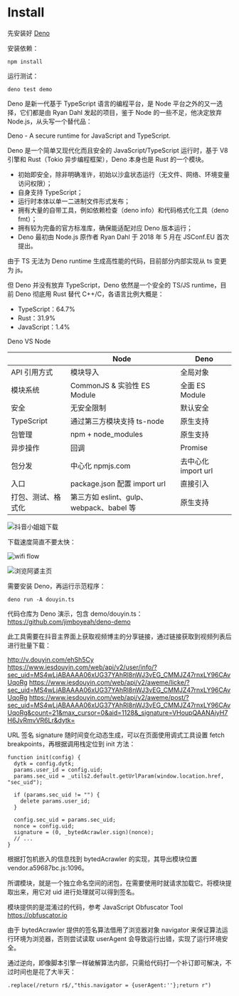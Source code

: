 # Install

先安装好 [Deno](https://github.com/denoland/deno)

安装依赖：

    npm install

运行测试：

    deno test demo


Deno 是新一代基于 TypeScript 语言的编程平台，是 Node 平台之外的又一选择，它们都是由 Ryan Dahl 发起的项目，鉴于 Node 的一些不足，他决定放弃 Node.js，从头写一个替代品：

Deno - A secure runtime for JavaScript and TypeScript.

Deno 是一个简单又现代化而且安全的 JavaScript/TypeScript 运行时，基于 V8 引擎和 Rust（Tokio 异步编程框架），Deno 本身也是 Rust 的一个模块。

- 初始即安全，除非明确准许，初始以沙盒状态运行（无文件、网络、环境变量访问权限）；
- 自身支持 TypeScript；
- 运行时本体以单一二进制文件形式发布；
- 拥有大量的自带工具，例如依赖检查（deno info）和代码格式化工具（deno fmt）；
- 拥有较为完备的官方标准库，确保能适配对应 Deno 版本运行；
- Deno 最初由 Node.js 原作者 Ryan Dahl 于 2018 年 5 月在 JSConf.EU 首次提出。

由于 TS 无法为 Deno runtime 生成高性能的代码，目前部分内部实现从 ts 变更为 js。

但 Deno 并没有放弃 TypeScript，Deno 依然是一个安全的 TS/JS runtime，目前 Deno 彻底用 Rust 替代 C++/C，各语言比例大概是：

- TypeScript：64.7%
- Rust：31.9%
- JavaScript：1.4%

Deno VS Node

|                    |                   Node                   |         Deno        |
|--------------------|------------------------------------------|---------------------|
| API 引用方式       | 模块导入                                 | 全局对象            |
| 模块系统           | CommonJS & 实验性 ES Module              | 全面 ES Module      |
| 安全               | 无安全限制                               | 默认安全            |
| TypeScript         | 通过第三方模块支持 ts-node               | 原生支持            |
| 包管理             | npm + node_modules                       | 原生支持            |
| 异步操作           | 回调                                     | Promise             |
| 包分发             | 中心化 npmjs.com                         | 去中心化 import url |
| 入口               | package.json 配置 import url             | 直接引入            |
| 打包、测试、格式化   | 第三方如 eslint、gulp、webpack、babel 等    | 原生支持            |


![抖音小姐姐下载](https://upload-images.jianshu.io/upload_images/5509701-ec667b8acf47a1c1.jpg)

下载速度简直不要太快：

![wifi flow](https://upload-images.jianshu.io/upload_images/5509701-0b44ed486f6e6b39.jpg?imageMogr2/auto-orient/strip%7CimageView2/2/w/1240)

![浏览阿婆主页](https://upload-images.jianshu.io/upload_images/5509701-c765337fefd33d03.png)

需要安装 Deno，再运行示范程序：

    deno run -A douyin.ts

代码仓库为 Deno 演示，包含 demo/douyin.ts：https://github.com/jimboyeah/deno-demo

此工具需要在抖音主界面上获取视频博主的分享链接，通过链接获取到视频列表后进行批量下载：

http://v.douyin.com/ehSh5Cy
https://www.iesdouyin.com/web/api/v2/user/info/?sec_uid=MS4wLjABAAAA06xUG37YAhRl8nWJ3vEG_CMMJZ47rnxLY96CAvUqoRg
https://www.iesdouyin.com/web/api/v2/aweme/licke/?sec_uid=MS4wLjABAAAA06xUG37YAhRl8nWJ3vEG_CMMJZ47rnxLY96CAvUqoRg
https://www.iesdouyin.com/web/api/v2/aweme/post/?sec_uid=MS4wLjABAAAA06xUG37YAhRl8nWJ3vEG_CMMJZ47rnxLY96CAvUqoRg&count=21&max_cursor=0&aid=1128&_signature=VHoupQAANAiyH7H6JvRmvVR6Lr&dytk=

URL 签名 signature 随时间变化动态生成，可以在页面使用调式工具设置 fetch breakpoints，再根据调用栈定位到 init 方法：

    function init(config) {
      dytk = config.dytk;
      params.user_id = config.uid;
      params.sec_uid = _utils2.default.getUrlParam(window.location.href, "sec_uid");

      if (params.sec_uid != "") {
        delete params.user_id;
      }

      config.sec_uid = params.sec_uid;
      nonce = config.uid;
      signature = (0, _bytedAcrawler.sign)(nonce);
      // ...
    }

根据打包机嵌入的信息找到 bytedAcrawler 的实现，其导出模块位置 vendor.a59687bc.js:1096。

所谓模块，就是一个独立命名空间的闭包，在需要使用时就请求加载它。将模块提取出来，用它对 uid 进行处理就可以得到签名。

模块提供的是混淆过的代码，参考 JavaScript Obfuscator Tool  https://obfuscator.io

由于 bytedAcrawler 提供的签名算法借用了浏览器对象 navigator 来保证算法运行环境为浏览器，否则尝试读取 userAgent 会导致运行出错，实现了运行环境安全。

通过逆向，即像脚本引擎一样破解算法内部，只需给代码打一个补订即可解决，不过时间也是花了大半天：

    .replace(/return r$/,"this.navigator = {userAgent:''};return r")
